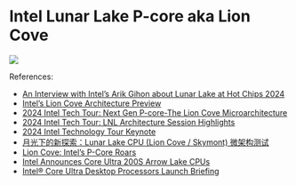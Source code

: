 # Intel Lunar Lake P-core aka Lion Cove

![](./lion_cove.svg)

References:

- [An Interview with Intel’s Arik Gihon about Lunar Lake at Hot Chips 2024](https://chipsandcheese.com/2024/09/02/an-interview-with-intels-arik-gihon-about-lunar-lake-at-hot-chips-2024/)
- [Intel’s Lion Cove Architecture Preview](https://chipsandcheese.com/2024/06/03/intels-lion-cove-architecture-preview/)
- [2024 Intel Tech Tour: Next Gen P-core-The Lion Cove Microarchitecture](https://www.intel.com/content/www/us/en/content-details/824430/2024-intel-tech-tour-next-gen-p-core-the-lion-cove-microarchitecture.html)
- [2024 Intel Tech Tour: LNL Architecture Session Highlights](https://www.intel.com/content/www/us/en/content-details/824443/2024-intel-tech-tour-lnl-architecture-session-highlights.html)
- [2024 Intel Technology Tour Keynote](https://www.intel.com/content/www/us/en/content-details/824444/2024-intel-technology-tour-keynote.html)
- [月光下的新探索：Lunar Lake CPU (Lion Cove / Skymont) 微架构测试](https://blog.hjc.im/lunar-lake-cpu-uarch-review.html)
- [Lion Cove: Intel’s P-Core Roars](https://chipsandcheese.com/2024/09/27/lion-cove-intels-p-core-roars/)
- [Intel Announces Core Ultra 200S Arrow Lake CPUs](https://www.phoronix.com/review/intel-core-ultra-200-arrow-lake)
- [Intel® Core Ultra Desktop Processors Launch Briefing](https://download.intel.com/newsroom/2024/client-computing/Intel-Core-Ultra-200S-Series-Presentation.pdf)
